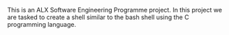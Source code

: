 This is an ALX Software Engineering Programme project. In this project we are tasked to create a shell similar to the bash shell using the C programming language.

